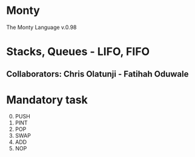 # Monty
The Monty Language v.0.98

# Stacks, Queues - LIFO, FIFO

## Collaborators: Chris Olatunji - Fatihah Oduwale
# Mandatory task

0) PUSH
1) PINT
2) POP
3) SWAP
4) ADD
5) NOP
